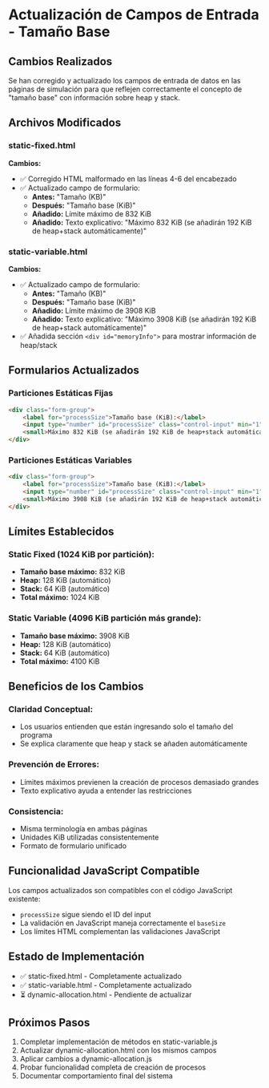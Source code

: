 # Actualización de Campos de Entrada - Tamaño Base

## Cambios Realizados

Se han corregido y actualizado los campos de entrada de datos en las páginas de simulación para que reflejen correctamente el concepto de "tamaño base" con información sobre heap y stack.

## Archivos Modificados

### static-fixed.html
**Cambios:**
- ✅ Corregido HTML malformado en las líneas 4-6 del encabezado
- ✅ Actualizado campo de formulario:
  - **Antes:** "Tamaño (KB)"
  - **Después:** "Tamaño base (KiB)"
  - **Añadido:** Límite máximo de 832 KiB
  - **Añadido:** Texto explicativo: "Máximo 832 KiB (se añadirán 192 KiB de heap+stack automáticamente)"

### static-variable.html  
**Cambios:**
- ✅ Actualizado campo de formulario:
  - **Antes:** "Tamaño (KB)"
  - **Después:** "Tamaño base (KiB)"
  - **Añadido:** Límite máximo de 3908 KiB
  - **Añadido:** Texto explicativo: "Máximo 3908 KiB (se añadirán 192 KiB de heap+stack automáticamente)"
- ✅ Añadida sección `<div id="memoryInfo">` para mostrar información de heap/stack

## Formularios Actualizados

### Particiones Estáticas Fijas
```html
<div class="form-group">
    <label for="processSize">Tamaño base (KiB):</label>
    <input type="number" id="processSize" class="control-input" min="1" max="832" placeholder="Ej: 400">
    <small>Máximo 832 KiB (se añadirán 192 KiB de heap+stack automáticamente)</small>
</div>
```

### Particiones Estáticas Variables
```html
<div class="form-group">
    <label for="processSize">Tamaño base (KiB):</label>
    <input type="number" id="processSize" class="control-input" min="1" max="3908" placeholder="Ej: 1000">
    <small>Máximo 3908 KiB (se añadirán 192 KiB de heap+stack automáticamente)</small>
</div>
```

## Límites Establecidos

### Static Fixed (1024 KiB por partición):
- **Tamaño base máximo:** 832 KiB
- **Heap:** 128 KiB (automático)
- **Stack:** 64 KiB (automático)
- **Total máximo:** 1024 KiB

### Static Variable (4096 KiB partición más grande):
- **Tamaño base máximo:** 3908 KiB
- **Heap:** 128 KiB (automático)
- **Stack:** 64 KiB (automático)
- **Total máximo:** 4100 KiB

## Beneficios de los Cambios

### Claridad Conceptual:
- Los usuarios entienden que están ingresando solo el tamaño del programa
- Se explica claramente que heap y stack se añaden automáticamente

### Prevención de Errores:
- Límites máximos previenen la creación de procesos demasiado grandes
- Texto explicativo ayuda a entender las restricciones

### Consistencia:
- Misma terminología en ambas páginas
- Unidades KiB utilizadas consistentemente
- Formato de formulario unificado

## Funcionalidad JavaScript Compatible

Los campos actualizados son compatibles con el código JavaScript existente:
- `processSize` sigue siendo el ID del input
- La validación en JavaScript maneja correctamente el `baseSize`
- Los límites HTML complementan las validaciones JavaScript

## Estado de Implementación

- ✅ static-fixed.html - Completamente actualizado
- ✅ static-variable.html - Completamente actualizado  
- ⏳ dynamic-allocation.html - Pendiente de actualizar

## Próximos Pasos

1. Completar implementación de métodos en static-variable.js
2. Actualizar dynamic-allocation.html con los mismos campos
3. Aplicar cambios a dynamic-allocation.js
4. Probar funcionalidad completa de creación de procesos
5. Documentar comportamiento final del sistema